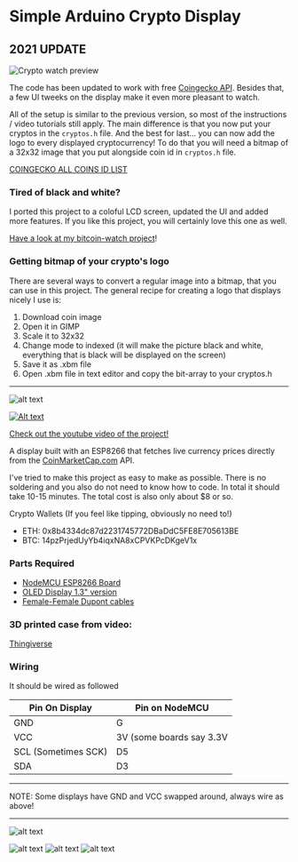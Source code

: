 # Simple Arduino Crypto Display

## 2021 UPDATE

![Crypto watch preview](https://user-images.githubusercontent.com/42513971/110157099-16014a00-7de8-11eb-9579-9d23f2c6eccb.JPG)

The code has been updated to work with free [Coingecko API](https://api.coingecko.com/). Besides that, a few UI tweeks on the display make it even more pleasant to watch.

All of the setup is similar to the previous version, so most of the instructions / video tutorials still apply. The main difference is that you now put your cryptos in the `cryptos.h` file. And the best for last... you can now add the logo to every displayed cryptocurrency! To do that you will need a bitmap of a 32x32 image that you put alongside coin id in `cryptos.h` file.

[COINGECKO ALL COINS ID LIST](https://api.coingecko.com/api/v3/coins/list?include_platform=false)

### Tired of black and white?

I ported this project to a coloful LCD screen, updated the UI and added more features. If you like this project, you will certainly love this one as well. 

[Have a look at my bitcoin-watch project](https://github.com/piotrwawrzyn/bitcoin-watch)!

### Getting bitmap of your crypto's logo

There are several ways to convert a regular image into a bitmap, that you can use in this project. The general recipe for creating a logo that displays nicely I use is:

1. Download coin image 
2. Open it in GIMP
3. Scale it to 32x32
4. Change mode to indexed (it will make the picture black and white, everything that is black will be displayed on the screen)
5. Save it as .xbm file
6. Open .xbm file in text editor and copy the bit-array to your cryptos.h

***

![alt text](https://i.imgur.com/QcoTabI.png 'Display')

[![Alt text](https://img.youtube.com/vi/2IRsOFaWfho/0.jpg)](https://www.youtube.com/watch?v=2IRsOFaWfho)

[Check out the youtube video of the project!](https://www.youtube.com/watch?v=2IRsOFaWfho)

A display built with an ESP8266 that fetches live currency prices directly from the [CoinMarketCap.com](CoinMarketCap.com) API.

I've tried to make this project as easy to make as possible. There is no soldering and you also do not need to know how to code. In total it should take 10-15 minutes. The total cost is also only about $8 or so.

Crypto Wallets (If you feel like tipping, obviously no need to!)

- ETH: 0x8b4334dc87d2231745772DBaDdC5FE8E705613BE
- BTC: 14pzPrjedUyYb4iqxNA8xCPVKPcDKgeV1x

### Parts Required

- [NodeMCU ESP8266 Board](http://s.click.aliexpress.com/e/ayNNnYN)
- [OLED Display 1.3" version](http://s.click.aliexpress.com/e/EqByrzb)
- [Female-Female Dupont cables](http://s.click.aliexpress.com/e/2nq7AuR)

### 3D printed case from video:

[Thingiverse](https://www.thingiverse.com/thing:2539435)

### Wiring

It should be wired as followed

| Pin On Display      | Pin on NodeMCU           |
| ------------------- | ------------------------ |
| GND                 | G                        |
| VCC                 | 3V (some boards say 3.3V |
| SCL (Sometimes SCK) | D5                       |
| SDA                 | D3                       |

---

NOTE: Some displays have GND and VCC swapped around, always wire as above!

---

![alt text](https://i.imgur.com/jaC6E2S.jpg?1 'Warning')

![alt text](https://i.imgur.com/OrTd5SX.jpg 'Wiring')
![alt text](https://i.imgur.com/0pLIPvH.png 'Wiring to Screen')
![alt text](https://i.imgur.com/xgvBrwZ.png 'Wiring to Board')
